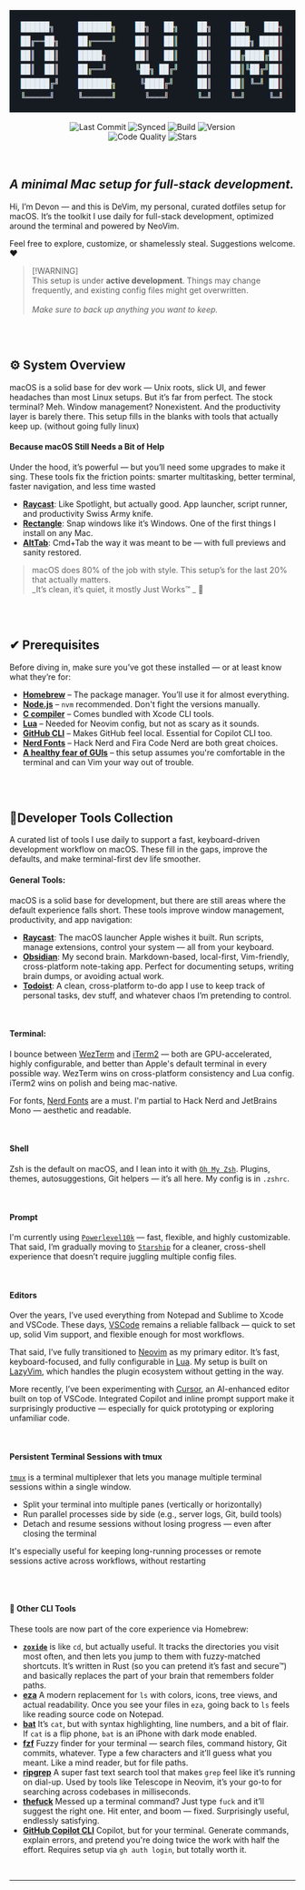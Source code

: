  <p align="center"> 
    <picture>
      <img src="../Docs/logo2.png" height="180">
    </picture>
</p>

<div align="center">
  <img src="https://img.shields.io/github/last-commit/DevonGifford/DeVim?style=for-the-badge" alt="Last Commit">
  <img src="https://img.shields.io/badge/synced-yes-green?style=for-the-badge" alt="Synced">
  <img src="https://img.shields.io/badge/build-passing-brightgreen?style=for-the-badge" alt="Build">
  <img src="https://img.shields.io/badge/version-v1.0-blue?style=for-the-badge" alt="Version">
</div>

<div align="center">
  <img src="https://img.shields.io/badge/code%20quality-excellent-brightgreen?style=for-the-badge" alt="Code Quality">
  <img src="https://img.shields.io/github/stars/DevonGifford/DeVim?style=for-the-badge" alt="Stars">
</div>

<br/>
<br/>

## _**A minimal Mac setup for full-stack development.**_

Hi, I’m Devon — and this is DeVim, my personal, curated dotfiles setup for macOS. It’s the toolkit I use daily for full-stack development, optimized around the terminal and powered by NeoVim.

Feel free to explore, customize, or shamelessly steal. Suggestions welcome. ❤️

> [!WARNING]\
> This setup is under **active development**. Things may change frequently, and existing config files might get overwritten.  
> <br /> _Make sure to back up anything you want to keep._  

<br />
<br />

## ⚙️ System Overview

macOS is a solid base for dev work — Unix roots, slick UI, and fewer headaches than most Linux setups. But it’s far from perfect. The stock terminal? Meh. Window management? Nonexistent. And the productivity layer is barely there. This setup fills in the blanks with tools that actually keep up. (without going fully linux)


#### Because macOS Still Needs a Bit of Help

Under the hood, it’s powerful — but you’ll need some upgrades to make it sing. These tools fix the friction points: smarter multitasking, better terminal, faster navigation, and less time wasted

- **[Raycast](https://www.raycast.com/)**: Like Spotlight, but actually good. App launcher, script runner, and productivity Swiss Army knife.
- **[Rectangle](https://rectangleapp.com/)**: Snap windows like it’s Windows. One of the first things I install on any Mac.
- **[AltTab](https://alt-tab-macos.netlify.app/)**: Cmd+Tab the way it was meant to be — with full previews and sanity restored.

> macOS does 80% of the job with style. This setup’s for the last 20% that actually matters.
> <br /> _It’s clean, it’s quiet, it mostly Just Works™ _ 🙌

<br />
<br />

## ✔ Prerequisites

Before diving in, make sure you’ve got these installed — or at least know what they’re for:

- **[Homebrew](https://brew.sh/)** – The package manager. You’ll use it for almost everything.
- **[Node.js](https://nodejs.org/)** – `nvm` recommended. Don't fight the versions manually.
- **[C compiler](https://clang.llvm.org/)** – Comes bundled with Xcode CLI tools.
- **[Lua](https://www.lua.org/)** – Needed for Neovim config, but not as scary as it sounds.
- **[GitHub CLI](https://cli.github.com/)** – Makes GitHub feel local. Essential for Copilot CLI too.
- **[Nerd Fonts](https://www.nerdfonts.com/)** – Hack Nerd and Fira Code Nerd are both great choices.
- **[A healthy fear of GUIs](https://www.freecodecamp.org/news/command-line-for-beginners/)** – this setup assumes you're comfortable in the terminal and can Vim your way out of trouble.

<br />
<br />

## 📝Developer Tools Collection

A curated list of tools I use daily to support a fast, keyboard-driven development workflow on macOS. These fill in the gaps, improve the defaults, and make terminal-first dev life smoother.

#### General Tools:

macOS is a solid base for development, but there are still areas where the default experience falls short. These tools improve window management, productivity, and app navigation:

-   **[Raycast](https://www.raycast.com/)**: The macOS launcher Apple wishes it built. Run scripts, manage extensions, control your system — all from your keyboard.
-   **[Obsidian](https://github.com/obsidianmd)**: My second brain. Markdown-based, local-first, Vim-friendly, cross-platform note-taking app. Perfect for documenting setups, writing brain dumps, or avoiding actual work.
-   **[Todoist](https://todoist.com/)**: A clean, cross-platform to-do app I use to keep track of personal tasks, dev stuff, and whatever chaos I’m pretending to control.

<br/>

#### Terminal:

I bounce between [WezTerm](https://wezfurlong.org/wezterm/index.html) and [iTerm2](https://iterm2.com/) — both are GPU-accelerated, highly configurable, and better than Apple's default terminal in every possible way. WezTerm wins on cross-platform consistency and Lua config. iTerm2 wins on polish and being mac-native.

For fonts, [Nerd Fonts](https://www.nerdfonts.com/) are a must. I'm partial to Hack Nerd and JetBrains Mono — aesthetic and readable.

<br/>

#### Shell

Zsh is the default on macOS, and I lean into it with [`Oh My Zsh`](https://ohmyz.sh/). Plugins, themes, autosuggestions, Git helpers — it’s all here. My config is in `.zshrc`.

<br/>

#### Prompt

I'm currently using [`Powerlevel10k`](https://github.com/romkatv/powerlevel10k) — fast, flexible, and highly customizable. That said, I’m gradually moving to [`Starship`](https://starship.rs) for a cleaner, cross-shell experience that doesn’t require juggling multiple config files.

<br/>

#### Editors

Over the years, I’ve used everything from Notepad and Sublime to Xcode and VSCode. These days, [VSCode](https://code.visualstudio.com/) remains a reliable fallback — quick to set up, solid Vim support, and flexible enough for most workflows.

That said, I’ve fully transitioned to [Neovim](https://neovim.io/) as my primary editor. It’s fast, keyboard-focused, and fully configurable in [Lua](https://www.lua.org/). My setup is built on [LazyVim](https://github.com/LazyVim/LazyVim), which handles the plugin ecosystem without getting in the way.

More recently, I’ve been experimenting with [Cursor](https://cursor.sh/), an AI-enhanced editor built on top of VSCode. Integrated Copilot and inline prompt support make it surprisingly productive — especially for quick prototyping or exploring unfamiliar code.

<br/>

#### Persistent Terminal Sessions with tmux

[`tmux`](https://en.wikipedia.org/wiki/Tmux) is a terminal multiplexer that lets you manage multiple terminal sessions within a single window.

- Split your terminal into multiple panes (vertically or horizontally)  
- Run parallel processes side by side (e.g., server logs, Git, build tools)  
- Detach and resume sessions without losing progress — even after closing the terminal  

It's especially useful for keeping long-running processes or remote sessions active across workflows, without restarting

<br/>
<br/>

#### 🧰 Other CLI Tools

These tools are now part of the core experience via Homebrew:

-   **[`zoxide`](https://github.com/ajeetdsouza/zoxide)** is like `cd`, but actually useful. It tracks the directories you visit most often, and then lets you jump to them with fuzzy-matched shortcuts. It’s written in Rust (so you can pretend it’s fast and secure™) and basically replaces the part of your brain that remembers folder paths.
-   **[eza](https://github.com/eza-community/eza)** A modern replacement for `ls` with colors, icons, tree views, and actual readability. Once you see your files in `eza`, going back to `ls` feels like reading source code on Notepad.
-   **[bat](https://github.com/sharkdp/bat)** It’s `cat`, but with syntax highlighting, line numbers, and a bit of flair. If `cat` is a flip phone, `bat` is an iPhone with dark mode enabled.
-   **[fzf](https://github.com/junegunn/fzf)** Fuzzy finder for your terminal — search files, command history, Git commits, whatever. Type a few characters and it’ll guess what you meant. Like a mind reader, but for file paths.
-   **[ripgrep](https://github.com/BurntSushi/ripgrep)** A super fast text search tool that makes `grep` feel like it’s running on dial-up. Used by tools like Telescope in Neovim, it’s your go-to for searching across codebases in milliseconds.
-   **[thefuck](https://github.com/nvbn/thefuck)** Messed up a terminal command? Just type `fuck` and it’ll suggest the right one. Hit enter, and boom — fixed. Surprisingly useful, endlessly satisfying.
-   **[GitHub Copilot CLI](https://github.com/github/cli-copilot)** Copilot, but for your terminal. Generate commands, explain errors, and pretend you're doing twice the work with half the effort. Requires setup via `gh auth login`, but totally worth it.

<br/>

---
